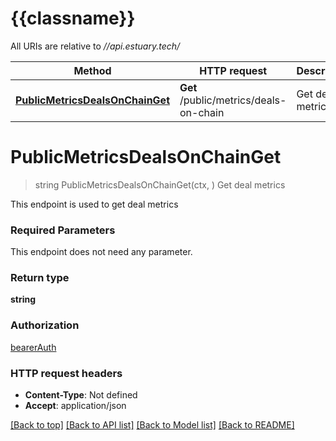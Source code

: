 # {{classname}}

All URIs are relative to *//api.estuary.tech/*

Method | HTTP request | Description
------------- | ------------- | -------------
[**PublicMetricsDealsOnChainGet**](MetricsApi.md#PublicMetricsDealsOnChainGet) | **Get** /public/metrics/deals-on-chain | Get deal metrics

# **PublicMetricsDealsOnChainGet**
> string PublicMetricsDealsOnChainGet(ctx, )
Get deal metrics

This endpoint is used to get deal metrics

### Required Parameters
This endpoint does not need any parameter.

### Return type

**string**

### Authorization

[bearerAuth](../README.md#bearerAuth)

### HTTP request headers

 - **Content-Type**: Not defined
 - **Accept**: application/json

[[Back to top]](#) [[Back to API list]](../README.md#documentation-for-api-endpoints) [[Back to Model list]](../README.md#documentation-for-models) [[Back to README]](../README.md)

